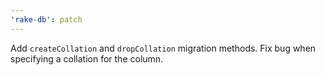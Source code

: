 ```yaml
---
'rake-db': patch
---
```


Add `createCollation` and `dropCollation` migration methods.
Fix bug when specifying a collation for the column.
